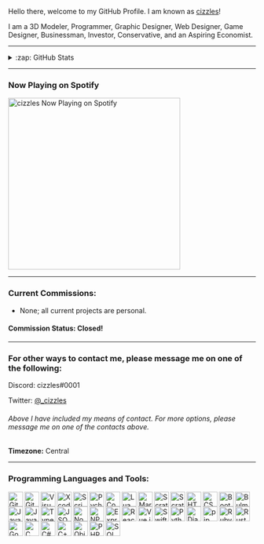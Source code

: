 Hello there, welcome to my GitHub Profile. I am known as [cizzles](https://github.com/cizzles)!

I am a 3D Modeler, Programmer, Graphic Designer, Web Designer, Game Designer, Businessman, Investor, Conservative, and an Aspiring Economist.

---

<details>
  <summary>:zap: GitHub Stats</summary>

  <img align="left" alt="cizzles GitHub Statistics" src="https://github-readme-stats.codestackr.vercel.app/api?username=cizzles&show_icons=true&hide_border=true" />

</details>

---

### Now Playing on Spotify

[<img src="https://now-playing-codestackr.vercel.app/api/spotify-playing" alt="cizzles Now Playing on Spotify" width="350" />](https://open.spotify.com/user/apaig6ltu8b8w8ybkg8xa4n66)

---

### Current Commissions:
* None; all current projects are personal.
#### Commission Status: Closed!

---

### For other ways to contact me, please message me on one of the following:

Discord: cizzles#0001

Twitter: [@_cizzles](https://twitter.com/_cizzles)

###### Above I have included my means of contact. For more options, please message me on one of the contacts above.

**Timezone:** Central

---

### Programming Languages and Tools:

<img align="left" alt="Git" width="30px" src="https://upload.wikimedia.org/wikipedia/commons/e/e0/Git-logo.svg" />

<img align="left" alt="GitHub" width="30px" src="https://upload.wikimedia.org/wikipedia/commons/9/95/Font_Awesome_5_brands_github.svg" />

<img align="left" alt="Visual Studio Code" width="30px" src="https://upload.wikimedia.org/wikipedia/commons/9/9a/Visual_Studio_Code_1.35_icon.svg" />

<img align="left" alt="Xcode" width="30px" src="https://upload.wikimedia.org/wikipedia/en/0/0c/Xcode_icon.png" />

<img align="left" alt="Scrimba" width="30px" src="https://pbs.twimg.com/profile_images/1253010606694764545/AbGuRWXf.jpg" />

<img align="left" alt="Pycharm" width="30px" src="https://upload.wikimedia.org/wikipedia/commons/a/a1/PyCharm_Logo.svg" />

<img align="left" alt="Code.org" width="30px" src="https://upload.wikimedia.org/wikipedia/commons/f/f4/Code.org_logo.svg" />

<img align="left" alt="Lua" width="30px" src="https://www.lua.org/images/luaa.gif" />

<img align="left" alt="Markdown" width="30px" src="https://upload.wikimedia.org/wikipedia/commons/4/48/Markdown-mark.svg" />

<img align="left" alt="Scratch" width="30px" src="https://upload.wikimedia.org/wikipedia/commons/f/f1/Scratchlogo.svg" />

<img align="left" alt="Scratch Jr" width="30px" src="https://play-lh.googleusercontent.com/Yi07pS-SF3w_ENRrdOvczzesQDmAAch_Kqt8pT8iYgVQ4vnLNb1Sqd2IIe4KIvTeKO0" />

<img align="left" alt="HTML" width="30px" src="https://upload.wikimedia.org/wikipedia/commons/6/61/HTML5_logo_and_wordmark.svg" />

<img align="left" alt="CSS" width="30px" src="https://upload.wikimedia.org/wikipedia/commons/d/d5/CSS3_logo_and_wordmark.svg" />

<img align="left" alt="Bootstrap" width="30px" src="https://www.lua.org/images/luaa.gif" />

<img align="left" alt="Bulma.io" width="30px" src="https://www.lua.org/images/luaa.gif" />

<img align="left" alt="Java" width="30px" src="https://www.lua.org/images/luaa.gif" />

<img align="left" alt="JavaScript" width="30px" src="https://www.lua.org/images/luaa.gif" />

<img align="left" alt="TypeScript" width="30px" src="https://www.lua.org/images/luaa.gif" />

<img align="left" alt="JSON" width="30px" src="https://www.lua.org/images/luaa.gif" />

<img align="left" alt="Node.js" width="30px" src="https://www.lua.org/images/luaa.gif" />

<img align="left" alt="NPM.js" width="30px" src="https://www.lua.org/images/luaa.gif" />

<img align="left" alt="Express.js" width="30px" src="https://www.lua.org/images/luaa.gif" />

<img align="left" alt="React.js" width="30px" src="https://www.lua.org/images/luaa.gif" />

<img align="left" alt="Vue.js" width="30px" src="https://www.lua.org/images/luaa.gif" />

<img align="left" alt="Swift" width="30px" src="https://www.lua.org/images/luaa.gif" />

<img align="left" alt="Python" width="30px" src="https://www.lua.org/images/luaa.gif" />

<img align="left" alt="Django" width="30px" src="https://upload.wikimedia.org/wikipedia/commons/7/75/Django_logo.svg" />

<img align="left" alt="pip" width="30px" src="https://www.lua.org/images/luaa.gif" />

<img align="left" alt="Ruby" width="30px" src="https://www.lua.org/images/luaa.gif" />

<img align="left" alt="Rust" width="30px" src="https://www.lua.org/images/luaa.gif" />

<img align="left" alt="Go" width="30px" src="https://www.lua.org/images/luaa.gif" />

<img align="left" alt="C" width="30px" src="https://www.lua.org/images/luaa.gif" />

<img align="left" alt="C#" width="30px" src="https://www.lua.org/images/luaa.gif" />

<img align="left" alt="C++" width="30px" src="https://www.lua.org/images/luaa.gif" />

<img align="left" alt="Objective C" width="30px" src="https://www.lua.org/images/luaa.gif" />

<img align="left" alt="PHP" width="30px" src="https://www.lua.org/images/luaa.gif" />

<img align="left" alt="SQL" width="30px" src="https://www.lua.org/images/luaa.gif" />
